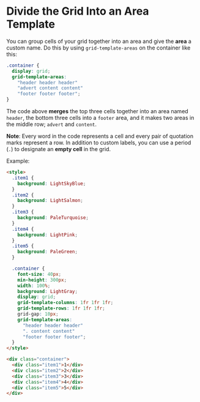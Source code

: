 # Divide the Grid Into an Area Template

You can group cells of your grid together into an area and give the **area** a custom name. Do this by using `grid-template-areas` on the container like this:

```css
.container {
  display: grid;
  grid-template-areas:
    "header header header"
    "advert content content"
    "footer footer footer";
}
```

The code above **merges** the top three cells together into an area named `header`, the bottom three cells into a `footer` area, and it makes two areas in the middle row; `advert` and `content`.

**Note**: Every word in the code represents a cell and every pair of quotation marks represent a row. In addition to custom labels, you can use a period (`.`) to designate an **empty cell** in the grid.

Example:

```html
<style>
  .item1 {
    background: LightSkyBlue;
  }
  .item2 {
    background: LightSalmon;
  }
  .item3 {
    background: PaleTurquoise;
  }
  .item4 {
    background: LightPink;
  }
  .item5 {
    background: PaleGreen;
  }

  .container {
    font-size: 40px;
    min-height: 300px;
    width: 100%;
    background: LightGray;
    display: grid;
    grid-template-columns: 1fr 1fr 1fr;
    grid-template-rows: 1fr 1fr 1fr;
    grid-gap: 10px;
    grid-template-areas:
      "header header header"
      ". content content"
      "footer footer footer";
  }
</style>

<div class="container">
  <div class="item1">1</div>
  <div class="item2">2</div>
  <div class="item3">3</div>
  <div class="item4">4</div>
  <div class="item5">5</div>
</div>
```
